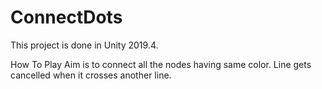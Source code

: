 # ConnectDots
This project is done in Unity 2019.4. 

How To Play
Aim is to connect all the nodes having same color. Line gets cancelled when it crosses another line.
